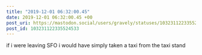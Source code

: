 ```yaml
---
title: "2019-12-01 06:32:00.45"
date: 2019-12-01 06:32:00.45 +00
post_uri: https://mastodon.social/users/gravely/statuses/103231122335524533
post_id: 103231122335524533
---
```

if i were leaving SFO i would have simply taken a taxi from the taxi stand


